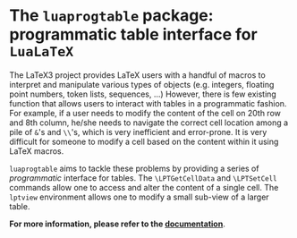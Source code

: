 # The `luaprogtable` package: programmatic table interface for `LuaLaTeX`

The LaTeX3 project provides LaTeX users with a handful of macros to interpret and  manipulate various types of objects (e.g. integers, floating point numbers, token lists, sequences, ...) However, there is few existing function that allows users to interact with tables in a programmatic fashion. For example, if a user needs to modify the content of the cell on 20th row and 8th column, he/she needs to navigate the correct cell location among a pile of `&`'s and `\\`'s, which is very inefficient and error-prone. It is very difficult for someone to modify a cell based on the content within it using LaTeX macros.

`luaprogtable` aims to tackle these problems by providing a series of *programmatic* interface for tables. The `\LPTGetCellData` and `\LPTSetCell` commands allow one to access and alter the content of a single cell. The `lptview` environment allows one to modify a small sub-view of a larger table.

**For more information, please refer to the [documentation](./luaprogtable-doc.pdf)**.

